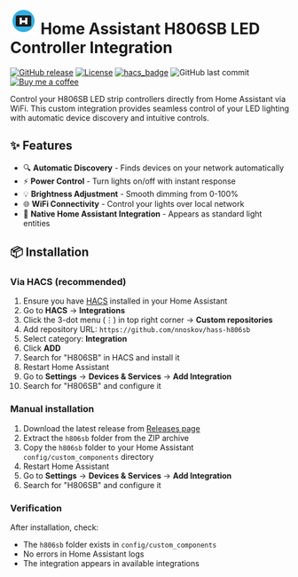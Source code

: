 # <img src="https://github.com/nnoskov/hass-h806sb/blob/8354b70590e1c51bc88f9ddc57a96e29cae6d610/custom_components/h806sb/icon.svg" width="48" height="48" alt="H806SB Logo"> Home Assistant H806SB LED Controller Integration

[![GitHub release](https://img.shields.io/github/release/nnoskov/hass-h806sb.svg)](https://github.com/nnoskov/hass-h806sb/releases)
[![License](https://img.shields.io/badge/License-MIT-yellow.svg)](https://opensource.org/licenses/MIT)
[![hacs_badge](https://img.shields.io/badge/HACS-Default-orange.svg)](https://github.com/nnoskov/hass-h806sb)
![GitHub last commit](https://img.shields.io/github/last-commit/nnoskov/hass-h806sb)
[![Buy me a coffee](https://img.shields.io/badge/Buy%20me%20a%20coffee-%E2%98%95-yellow)](https://buymeacoffee.com/nnoskov)

Control your H806SB LED strip controllers directly from Home Assistant via WiFi. This custom integration provides seamless control of your LED lighting with automatic device discovery and intuitive controls.

## ✨ Features

- 🔍 **Automatic Discovery** - Finds devices on your network automatically
- ⚡ **Power Control** - Turn lights on/off with instant response
- 💡 **Brightness Adjustment** - Smooth dimming from 0-100%
- 🌐 **WiFi Connectivity** - Control your lights over local network
- 🧩 **Native Home Assistant Integration** - Appears as standard light entities

## 📦 Installation
### Via HACS (recommended)

1. Ensure you have [HACS](https://hacs.xyz) installed in your Home Assistant
2. Go to **HACS** → **Integrations**
3. Click the 3-dot menu (⋮) in top right corner → **Custom repositories**
4. Add repository URL: `https://github.com/nnoskov/hass-h806sb`
5. Select category: **Integration**
6. Click **ADD**
7. Search for "H806SB" in HACS and install it
8. Restart Home Assistant
9. Go to **Settings** → **Devices & Services** → **Add Integration**
10. Search for "H806SB" and configure it

### Manual installation

1. Download the latest release from [Releases page](https://github.com/nnoskov/hass-h806sb/releases)
2. Extract the `h806sb` folder from the ZIP archive
3. Copy the `h806sb` folder to your Home Assistant `config/custom_components` directory
4. Restart Home Assistant
5. Go to **Settings** → **Devices & Services** → **Add Integration**
6. Search for "H806SB" and configure it

### Verification

After installation, check:
- The `h806sb` folder exists in `config/custom_components`
- No errors in Home Assistant logs
- The integration appears in available integrations